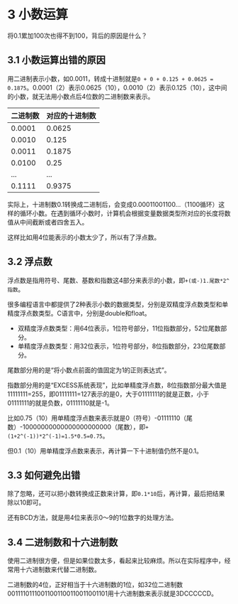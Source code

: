 # 3 小数运算

将0.1累加100次也得不到100，背后的原因是什么？

## 3.1 小数运算出错的原因

用二进制表示小数，如0.0011，转成十进制就是`0 + 0 + 0.125 + 0.0625 = 0.1875`。0.0001（2）表示0.0625（10），0.0010（2）表示0.125（10），这中间的小数，就无法用小数点后4位数的二进制数来表示。

| 二进制数 | 对应的十进制数 |
| -------- | -------------- |
| 0.0001   | 0.0625         |
| 0.0010   | 0.125          |
| 0.0011   | 0.1875         |
| 0.0100   | 0.25           |
| ...      | ...            |
| 0.1111   | 0.9375         |

实际上，十进制数0.1转换成二进制后，会变成0.00011001100...（1100循环）这样的循环小数。在遇到循环小数时，计算机会根据变量数据类型所对应的长度将数值从中间截断或者四舍五入。

这样比如用4位能表示的小数太少了，所以有了浮点数。

## 3.2 浮点数

浮点数是指用符号、尾数、基数和指数这4部分来表示的小数，即`+(或-)1.尾数*2^指数`。

很多编程语言中都提供了2种表示小数的数据类型，分别是双精度浮点数类型和单精度浮点数类型。C语言中，分别是double和float。

- 双精度浮点数类型：用64位表示，1位符号部分，11位指数部分，52位尾数部分。
- 单精度浮点数类型：用32位表示，1位符号部分，8位指数部分，23位尾数部分。

尾数部分用的是“将小数点前面的值固定为1的正则表达式”。

指数部分用的是“EXCESS系统表现”，比如单精度浮点数，8位指数部分最大值是11111111=255，即01111111=127表示的是0，大于01111111的就是正数，小于01111111的就是负数，01111110就是-1。

比如0.75（10）用单精度浮点数来表示就是0（符号）-01111110（尾数）-10000000000000000000000（尾数），即`+(1+2^(-1))*2^(-1)=1.5*0.5=0.75`。

但0.1（10）用单精度浮点数来表示，再计算一下十进制值仍然不是0.1。



## 3.3 如何避免出错

除了忽略，还可以把小数转换成正数来计算，即`0.1*10`后，再计算，最后把结果除以10即可。

还有BCD方法，就是用4位来表示0～9的1位数字的处理方法。



## 3.4 二进制数和十六进制数

使用二进制很方便，但是如果位数太多，看起来比较麻烦。所以在实际程序中，经常用十六进制数来代替二进制数。

二进制数的4位，正好相当于十六进制数的1位，如32位二进制数00111101110011001100110011001101用十六进制数来表示就是3DCCCCCD。
